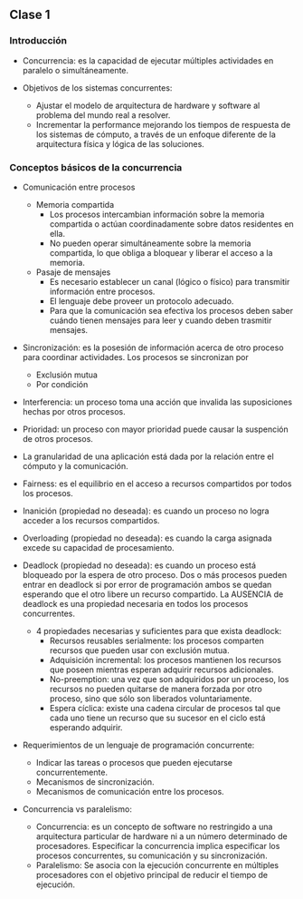 ## Clase 1

### Introducción

- Concurrencia: es la capacidad de ejecutar múltiples actividades en paralelo o simultáneamente.

- Objetivos de los sistemas concurrentes:
    - Ajustar el modelo de arquitectura de hardware y software al problema del mundo real a resolver.
    - Incrementar la performance mejorando los tiempos de respuesta de los sistemas de cómputo, a través de un enfoque diferente de la arquitectura física y lógica de las soluciones.

### Conceptos básicos de la concurrencia

- Comunicación entre procesos
    - Memoria compartida
        - Los procesos intercambian información sobre la memoria compartida o actúan coordinadamente sobre datos residentes en ella.
        - No pueden operar simultáneamente sobre la memoria compartida, lo que obliga a bloquear y liberar el acceso a la memoria.
    - Pasaje de mensajes
        - Es necesario establecer un canal (lógico o físico) para transmitir información entre procesos.
        - El lenguaje debe proveer un protocolo adecuado.
        - Para que la comunicación sea efectiva los procesos deben saber cuándo tienen mensajes para leer y cuando deben trasmitir mensajes.

- Sincronización: es la posesión de información acerca de otro proceso para coordinar actividades. Los procesos se sincronizan por
    - Exclusión mutua
    - Por condición

- Interferencia: un proceso toma una acción que invalida las suposiciones hechas por otros procesos.

- Prioridad: un proceso con mayor prioridad puede causar la suspención de otros procesos.

- La granularidad de una aplicación está dada por la relación entre el cómputo y la comunicación.

- Fairness: es el equilibrio en el acceso a recursos compartidos por todos los procesos.

- Inanición (propiedad no deseada): es cuando un proceso no logra acceder a los recursos compartidos.

- Overloading (propiedad no deseada): es cuando la carga asignada excede su capacidad de procesamiento.

- Deadlock (propiedad no deseada): es cuando un proceso está bloqueado por la espera de otro proceso. Dos o más procesos pueden entrar en deadlock si por error de programación ambos se quedan esperando que el otro libere un recurso compartido. La AUSENCIA de deadlock es una propiedad necesaria en todos los procesos concurrentes.

    - 4 propiedades necesarias y suficientes para que exista deadlock:
        - Recursos reusables serialmente: los procesos comparten recursos que pueden usar con exclusión mutua.
        - Adquisición incremental: los procesos mantienen los recursos que poseen mientras esperan adquirir recursos adicionales.
        - No-preemption: una vez que son adquiridos por un proceso, los recursos no pueden quitarse de manera forzada por otro proceso, sino que sólo son liberados voluntariamente.
        - Espera cíclica: existe una cadena circular de procesos tal que cada uno tiene un recurso que su sucesor en el ciclo está esperando adquirir.

- Requerimientos de un lenguaje de programación concurrente:
    - Indicar las tareas o procesos que pueden ejecutarse concurrentemente.
    - Mecanismos de sincronización.
    - Mecanismos de comunicación entre los procesos.

- Concurrencia vs paralelismo:
    - Concurrencia: es un concepto de software no restringido a una arquitectura particular de hardware ni a un número determinado de procesadores. Especificar la concurrencia implica especificar los procesos concurrentes, su comunicación y su sincronización.
    - Paralelismo: Se asocia con la ejecución concurrente en múltiples procesadores con el objetivo principal de reducir el tiempo de ejecución.
